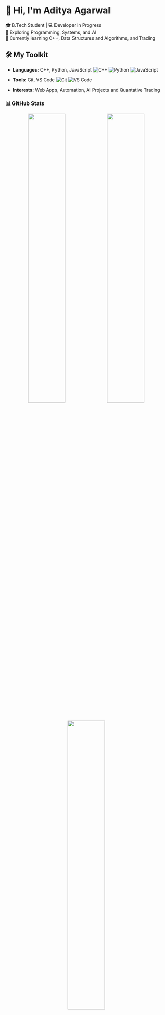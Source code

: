 # 👋 Hi, I'm Aditya Agarwal
🎓 B.Tech Student | 💻 Developer in Progress  
🚀 Exploring Programming, Systems, and AI  
🌱 Currently learning C++, Data Structures and Algorithms, and Trading

## 🛠️ My Toolkit
- **Languages:** C++, Python, JavaScript
 ![C++](https://img.shields.io/badge/C%2B%2B-00599C?style=for-the-badge&logo=c%2B%2B&logoColor=white)
 ![Python](https://img.shields.io/badge/Python-3776AB?style=for-the-badge&logo=python&logoColor=white)
 ![JavaScript](https://img.shields.io/badge/JavaScript-F7DF1E?style=for-the-badge&logo=javascript&logoColor=black)

- **Tools:** Git, VS Code
![Git](https://img.shields.io/badge/Git-F05032?style=for-the-badge&logo=git&logoColor=white)
![VS Code](https://img.shields.io/badge/VS%20Code-007ACC?style=for-the-badge&logo=visualstudiocode&logoColor=white)
- **Interests:** Web Apps, Automation, AI Projects and Quantative Trading

### 📊 GitHub Stats

<p align="center">
  <img width="48%" src="https://github-readme-stats.vercel.app/api?username=aditya351a-commits&show_icons=true&theme=tokyonight" />
  <img width="48%" src="https://github-readme-streak-stats.herokuapp.com/?user=aditya351a-commits&theme=tokyonight" />
</p>

<p align="center">
  <img width="48%" src="https://github-readme-stats.vercel.app/api/top-langs/?username=aditya351a-commits&layout=compact&theme=tokyonight" />
</p>

---
### 🌍 Let's Connect!

<p align="center">
  <a href="https://github.com/aditya351a-commits" target="_blank">
    <img src="https://img.shields.io/badge/GitHub-100000?style=for-the-badge&logo=github&logoColor=white"/>
  </a>
  <a href="https://www.linkedin.com/in/<your-linkedin>" target="_blank">
    <img src="https://img.shields.io/badge/LinkedIn-0077B5?style=for-the-badge&logo=linkedin&logoColor=white"/>
  </a>
  <a href="mailto:your-email@example.com">
    <img src="https://img.shields.io/badge/Email-D14836?style=for-the-badge&logo=gmail&logoColor=white"/>
  </a>
</p>

---


📫 Reach me at: [aditya.3.5.1.a@gmail.com](mailto:aditya.3.5.1.a@gmail.com)



<!--
**aditya351a-commits/aditya351a-commits** is a ✨ _special_ ✨ repository because its `README.md` (this file) appears on your GitHub profile.

Here are some ideas to get you started:

- 🔭 I’m currently working on ...
- 🌱 I’m currently learning ...
- 👯 I’m looking to collaborate on ...
- 🤔 I’m looking for help with ...
- 💬 Ask me about ...
- 📫 How to reach me: ...
- 😄 Pronouns: ...
- ⚡ Fun fact: ...
-->
